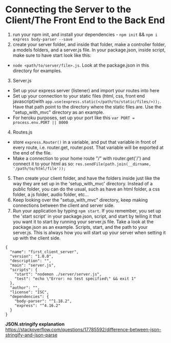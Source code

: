 # Connecting the Server to the Client/The Front End to the Back End

1. run your npm init, and install your dependencies - ```npm init``` && ```npm i express body-parser --save```
2. create your server folder, and inside that folder, make a controller folder, a models folders, and a server.js file. In your package.json, inside script, make sure to have start look like this:
* ```node <path/to/server/file>.js```. Look at the package.json in this directory for examples.
3. Server.js
* Set up your express server (listener) and import your routes into here
* Set up your connection to your static files (html, css, front end javascript)with ```app.use(express.static(</path/to/static/files/>));```. Have that path point to the directory where the static files are. Use the "setup_with_mvc" directory as an example.
* For heroku purposes, set up your port like this ```var PORT = process.env.PORT || 8000```
4. Routes.js
* store ```express.Router()``` in a variable, and put that variable in front of every route, i.e. router.get, router.post. That variable will be exported at the end of the file.
* Make a connection to your home route "/" with router.get('/') and connect it to your html as so: ```res.sendFile(path.join(__dirname, '/path/to/html/file'));```
5. Then create your client folder, and have the folders inside just like the way they are set up in the 'setup_with_mvc' directory. Instead of a public folder, you can do the usual, such as have an html folder, a css folder, a js folder, audio folder, etc...
6. Keep looking over the "setup_with_mvc" directory, keep making connections between the client and server side.
7. Run your application by typing ```npm start```. If you remember, you set up the 'start script' in your package.json, script, and start by telling it that you want it to start by running your server.js file. Take a look at the package.json as an example. Scripts, start, and the path to your server.js. This is always how you will start up your server when setting it up with the client side.
```
{
  "name": "first_client_server",
  "version": "1.0.0",
  "description": "",
  "main": "server.js",
  "scripts": {
    "start": "nodemon ./server/server.js",
    "test": "echo \"Error: no test specified\" && exit 1"
  },
  "author": "",
  "license": "ISC",
  "dependencies": {
    "body-parser": "^1.18.2",
    "express": "^4.16.2"
  }
}
```


<strong>JSON.stringify explanation</strong>
https://stackoverflow.com/questions/17785592/difference-between-json-stringify-and-json-parse